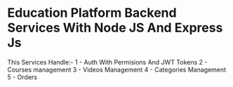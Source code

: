 # Education Platform Backend Services With Node JS And Express Js
This Services Handle:-
1 - Auth With Permisions And JWT Tokens
2 - Courses management 
3 - Videos Management
4 - Categories Management
5 - Orders 
